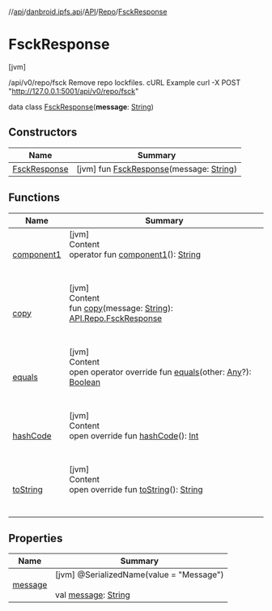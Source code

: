 //[api](../../../../index.md)/[danbroid.ipfs.api](../../../index.md)/[API](../../index.md)/[Repo](../index.md)/[FsckResponse](index.md)



# FsckResponse  
 [jvm] 

/api/v0/repo/fsck Remove repo lockfiles. cURL Example curl -X POST "http://127.0.0.1:5001/api/v0/repo/fsck"

data class [FsckResponse](index.md)(**message**: [String](https://kotlinlang.org/api/latest/jvm/stdlib/kotlin/-string/index.html))   


## Constructors  
  
|  Name|  Summary| 
|---|---|
| [FsckResponse](-fsck-response.md)|  [jvm] fun [FsckResponse](-fsck-response.md)(message: [String](https://kotlinlang.org/api/latest/jvm/stdlib/kotlin/-string/index.html))   <br>


## Functions  
  
|  Name|  Summary| 
|---|---|
| [component1](component1.md)| [jvm]  <br>Content  <br>operator fun [component1](component1.md)(): [String](https://kotlinlang.org/api/latest/jvm/stdlib/kotlin/-string/index.html)  <br><br><br>
| [copy](copy.md)| [jvm]  <br>Content  <br>fun [copy](copy.md)(message: [String](https://kotlinlang.org/api/latest/jvm/stdlib/kotlin/-string/index.html)): [API.Repo.FsckResponse](index.md)  <br><br><br>
| [equals](../../../-ok-http-call-executor/-companion/index.md#kotlin/Any/equals/#kotlin.Any?/PointingToDeclaration/)| [jvm]  <br>Content  <br>open operator override fun [equals](../../../-ok-http-call-executor/-companion/index.md#kotlin/Any/equals/#kotlin.Any?/PointingToDeclaration/)(other: [Any](https://kotlinlang.org/api/latest/jvm/stdlib/kotlin/-any/index.html)?): [Boolean](https://kotlinlang.org/api/latest/jvm/stdlib/kotlin/-boolean/index.html)  <br><br><br>
| [hashCode](../../../-ok-http-call-executor/-companion/index.md#kotlin/Any/hashCode/#/PointingToDeclaration/)| [jvm]  <br>Content  <br>open override fun [hashCode](../../../-ok-http-call-executor/-companion/index.md#kotlin/Any/hashCode/#/PointingToDeclaration/)(): [Int](https://kotlinlang.org/api/latest/jvm/stdlib/kotlin/-int/index.html)  <br><br><br>
| [toString](../../../-ok-http-call-executor/-companion/index.md#kotlin/Any/toString/#/PointingToDeclaration/)| [jvm]  <br>Content  <br>open override fun [toString](../../../-ok-http-call-executor/-companion/index.md#kotlin/Any/toString/#/PointingToDeclaration/)(): [String](https://kotlinlang.org/api/latest/jvm/stdlib/kotlin/-string/index.html)  <br><br><br>


## Properties  
  
|  Name|  Summary| 
|---|---|
| [message](index.md#danbroid.ipfs.api/API.Repo.FsckResponse/message/#/PointingToDeclaration/)|  [jvm] @SerializedName(value = "Message")  <br>  <br>val [message](index.md#danbroid.ipfs.api/API.Repo.FsckResponse/message/#/PointingToDeclaration/): [String](https://kotlinlang.org/api/latest/jvm/stdlib/kotlin/-string/index.html)   <br>

